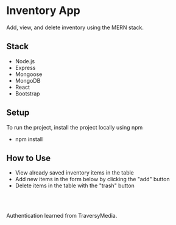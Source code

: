 # Inventory App
Add, view, and delete inventory using the MERN stack.

## Stack
  - Node.js
  - Express
  - Mongoose
  - MongoDB
  - React
  - Bootstrap

## Setup
To run the project, install the project locally using npm
  - npm install

## How to Use
  - View already saved inventory items in the table
  - Add new items in the form below by clicking the "add" button
  - Delete items in the table with the "trash" button

<br />
<br />

Authentication learned from TraversyMedia.
